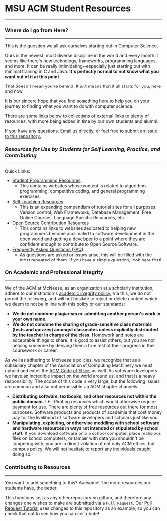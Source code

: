 # MSU ACM Student Resources
--------

### **Where do I go from Here?**
--------
This is the question we all ask ourselves starting out in Computer Science.

Ours is the newest, most diverse discipline in the world and every month it seems like there's new technology, frameworks, programming languages, and more. It can be really intimidating--especially just starting out with minimal training in C and Java. **It's perfectly normal to not know what you want out of it at this point.**

That doesn't mean you're behind. It just means that it all starts for you, here and now.

It is our sincere hope that you find something here to help you on your journey to finding what you want to do with computer science.

There are some links below to collections of external links to plenty of resources, with more being added in time by our own students and alumni.

If you have any questions. [Email us directly](acm.of.mcneese@gmail.com), or feel free to [submit an issue to this repository.](https://github.com/McNeeseACM/student-resources/issues/new)

### _Resources for Use by Students for Self Learning, Practice, and Contributing_
--------

Quick Links:
* [Student Programming Resources](https://github.com/McNeeseACM/student-resources/tree/master/competitive-programming)
  * This contains websites whose content is related to algorithms programming, competitive coding, and general programming exercises. 
* [Self-teaching Resources](https://github.com/McNeeseACM/student-resources/tree/master/online-courses)
  * This is an expanding compendium of tutorial sites for all purposes. Version control, Web Frameworks, Database Management, Free Online Courses, Language Specific Resources, etc.
* [Open Source Contribution Resources](https://github.com/McNeeseACM/student-resources/tree/master/open-source-contribution)
  * This contains links to websites dedicated to helping new programmers become acclimated to software development in the open world and getting a developer to a point where they are confident enough to contribute to Open Source Software.
* [Frequently Asked Questions (FAQ)](https://github.com/McNeeseACM/student-resources/tree/master/FAQ)
  * As questions are asked or issues arise, this will be filled with the most repeated of them. If you have a simple question, look here first!

### On Academic and Professional Integrity
--------
We of the ACM at McNeese, as an organization at a scholarly institution, adhere to our institution's [academic integrity policy.](https://www.mcneese.edu/policy/academic_integrity_policy) Via this, we do not permit the following, and will not hesitate to reject or delete content which we deem to not be in line with this policy or our standards:
  * **We do not condone plagiarism or submitting another person's work in your own name.**
  * **We do not condone the sharing of grade-sensitive class materials (tests and quizzes) amongst classmates unless explicitly distributed by the teacher in charge of the class.** Homework and notes are acceptable things to share. It is good to assist others, but you are not helping someone by denying them a true test of their progress in their coursework or career.

As well as adhering to McNeese's policies, we recognize that as a subsidiary chapter of the Association of Computing Machinery we must uphold and extoll the [ACM Code of Ethics](https://www.acm.org/about-acm/acm-code-of-ethics-and-professional-conduct) as well. As software developers we have an incredible impact on the world around us, and that is a heavy responsibility. The scope of this code is very large, but the following issues are common and also not permissible via ACM chapter channels:
  * **Distributing software, textbooks, and other resources not within the public domain.** I.E.: Pirating resources which would otherwise require payment for use. There are plenty of free resources out there for most purposes. Software products and products of academia that cost money pay for the livelihood of software developers and scholars just like you.
  * **Manipulating, exploiting, or otherwise meddling with school software and hardware resources in ways not intended or stipulated by school staff.** If you download software onto a school computer, place malicious files on school computers, or tamper with data you shouldn't be tampering with, you are in direct violation of not only ACM ethics, but campus policy. We will not hesitate to report any individuals caught doing so.

### Contributing to Resources
--------
You want to add something to this? Awesome!
The more resources our students have, the better.

This functions just as any other repository on github, and therefore any changes one wishes to make are submitted via a `Pull Request`. Our [Pull Request Tutorial]() uses changes to this repository as an example, so you can check that out to see how you can contribute!
